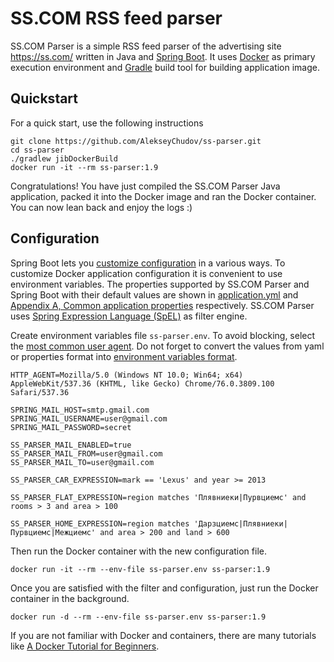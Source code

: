 # SS.COM RSS feed parser

SS.COM Parser is a simple RSS feed parser of the advertising site https://ss.com/ written in Java and [Spring Boot](https://spring.io/projects/spring-boot). It uses [Docker](https://www.docker.com/) as primary execution environment and [Gradle](https://gradle.org/) build tool for building application image.


## Quickstart

For a quick start, use the following instructions

```shell
git clone https://github.com/AlekseyChudov/ss-parser.git
cd ss-parser
./gradlew jibDockerBuild
docker run -it --rm ss-parser:1.9
```

Congratulations! You have just compiled the SS.COM Parser Java application, packed it into the Docker image and ran the Docker container. You can now lean back and enjoy the logs :)


## Configuration

Spring Boot lets you [customize configuration](https://docs.spring.io/spring-boot/docs/current/reference/html/boot-features-external-config.html) in a various ways. To customize Docker application configuration it is convenient to use environment variables. The properties supported by SS.COM Parser and Spring Boot with their default values are shown in [application.yml](https://github.com/AlekseyChudov/ss-parser/blob/master/src/main/resources/application.yml) and [Appendix A, Common application properties](https://docs.spring.io/spring-boot/docs/current/reference/html/common-application-properties.html) respectively. SS.COM Parser uses [Spring Expression Language (SpEL)](https://docs.spring.io/spring/docs/current/spring-framework-reference/core.html#expressions) as filter engine.

Create environment variables file `ss-parser.env`. To avoid blocking, select the [most common user agent](https://techblog.willshouse.com/2012/01/03/most-common-user-agents/). Do not forget to convert the values from yaml or properties format into [environment variables format](https://docs.spring.io/spring-boot/docs/current/reference/html/boot-features-external-config.html#boot-features-external-config-relaxed-binding).

```shell
HTTP_AGENT=Mozilla/5.0 (Windows NT 10.0; Win64; x64) AppleWebKit/537.36 (KHTML, like Gecko) Chrome/76.0.3809.100 Safari/537.36

SPRING_MAIL_HOST=smtp.gmail.com
SPRING_MAIL_USERNAME=user@gmail.com
SPRING_MAIL_PASSWORD=secret

SS_PARSER_MAIL_ENABLED=true
SS_PARSER_MAIL_FROM=user@gmail.com
SS_PARSER_MAIL_TO=user@gmail.com

SS_PARSER_CAR_EXPRESSION=mark == 'Lexus' and year >= 2013

SS_PARSER_FLAT_EXPRESSION=region matches 'Плявниеки|Пурвциемс' and rooms > 3 and area > 100

SS_PARSER_HOME_EXPRESSION=region matches 'Дарзциемс|Плявниеки|Пурвциемс|Межциемс' and area > 200 and land > 600
```

Then run the Docker container with the new configuration file.

```shell
docker run -it --rm --env-file ss-parser.env ss-parser:1.9
```

Once you are satisfied with the filter and configuration, just run the Docker container in the background.

```shell
docker run -d --rm --env-file ss-parser.env ss-parser:1.9
```

If you are not familiar with Docker and containers, there are many tutorials like [A Docker Tutorial for Beginners](https://docker-curriculum.com/).

